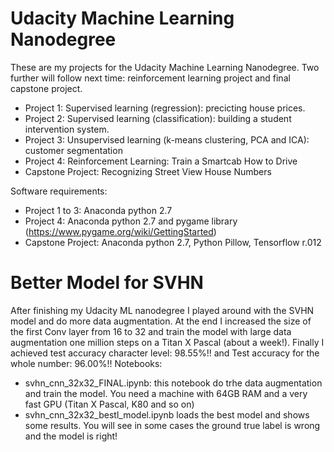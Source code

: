# Udacity Machine Learning Nanodegree

These are my projects for the Udacity Machine Learning Nanodegree. Two further will follow next time: reinforcement learning project
and final capstone project.

- Project 1: Supervised learning (regression): precicting house prices.
- Project 2: Supervised learning (classification): building a student intervention system.
- Project 3: Unsupervised learning (k-means clustering, PCA and ICA): customer segmentation
- Project 4: Reinforcement Learning: Train a Smartcab How to Drive
- Capstone Project: Recognizing Street View House Numbers

Software requirements:
- Project 1 to 3: Anaconda python 2.7
- Project 4: Anaconda python 2.7 and pygame library (https://www.pygame.org/wiki/GettingStarted)
- Capstone Project: Anaconda python 2.7, Python Pillow, Tensorflow r.012


# Better Model for SVHN
After finishing my Udacity ML nanodegree I played around with the SVHN model and do more data augmentation. At the end I increased the size of the first Conv layer from 16 to 32 and train the model with large data augmentation one million steps  on a Titan X Pascal (about a week!). Finally I achieved test accuracy character level: 98.55%!! and Test accuracy for the whole number: 96.00%!! Notebooks:
- svhn_cnn_32x32_FINAL.ipynb: this notebook do trhe data augmentation and train the model. You need a machine with 64GB RAM and a very fast GPU (Titan X Pascal, K80 and so on)
- svhn_cnn_32x32_bestl_model.ipynb loads the best model and shows some results.  You will see in some cases the ground true label is wrong and the model is right!
